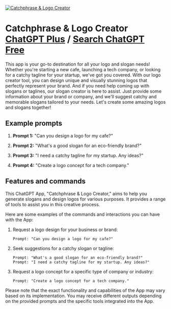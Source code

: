 
[![Catchphrase & Logo Creator](https://files.oaiusercontent.com/file-oGDWTANajIXwqUZPelyLRIIS?se=2123-10-17T15%3A23%3A20Z&sp=r&sv=2021-08-06&sr=b&rscc=max-age%3D31536000%2C%20immutable&rscd=attachment%3B%20filename%3D0d79d4bc-3271-42d3-a660-399df3a2cdae.png&sig=MxgdtWxqHUbML8PPUkMLpjcQAJxzQf7ZNYyaRx3hX6I%3D)](https://chat.openai.com/g/g-ET7rB0UmZ-catchphrase-logo-creator)

# Catchphrase & Logo Creator [ChatGPT Plus](https://chat.openai.com/g/g-ET7rB0UmZ-catchphrase-logo-creator) / [Search ChatGPT Free](https://gptcall.net/index.html#/?search=Catchphrase%20%26%20Logo%20Creator)

This app is your go-to destination for all your logo and slogan needs! Whether you're starting a new cafe, launching a tech company, or looking for a catchy tagline for your startup, we've got you covered. With our logo creator tool, you can design unique and visually stunning logos that perfectly represent your brand. And if you need help coming up with slogans or taglines, our slogan creator is here to assist. Just provide some information about your brand or company, and we'll suggest catchy and memorable slogans tailored to your needs. Let's create some amazing logos and slogans together!

## Example prompts

1. **Prompt 1:** "Can you design a logo for my cafe?"

2. **Prompt 2:** "What's a good slogan for an eco-friendly brand?"

3. **Prompt 3:** "I need a catchy tagline for my startup. Any ideas?"

4. **Prompt 4:** "Create a logo concept for a tech company."

## Features and commands

This ChatGPT App, "Catchphrase & Logo Creator," aims to help you generate slogans and design logos for various purposes. It provides a range of tools to assist you in this creative process.

Here are some examples of the commands and interactions you can have with the App:

1. Request a logo design for your business or brand:
    ```
    Prompt: "Can you design a logo for my cafe?"
    ```

2. Seek suggestions for a catchy slogan or tagline:
    ```
    Prompt: "What's a good slogan for an eco-friendly brand?"
    Prompt: "I need a catchy tagline for my startup. Any ideas?"
    ```

3. Request a logo concept for a specific type of company or industry:
    ```
    Prompt: "Create a logo concept for a tech company."
    ```

Please note that the exact functionality and capabilities of the App may vary based on its implementation. You may receive different outputs depending on the provided prompts and the specific tools integrated into the App.


